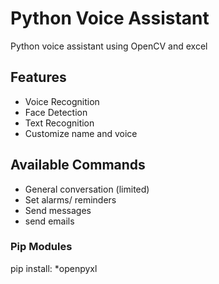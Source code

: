 # Python Voice Assistant
Python voice assistant using OpenCV and excel

## Features
- Voice Recognition
- Face Detection
- Text Recognition
- Customize name and voice

## Available Commands
- General conversation (limited)
- Set alarms/ reminders
- Send messages
- send emails

### Pip Modules
pip install:
*openpyxl
